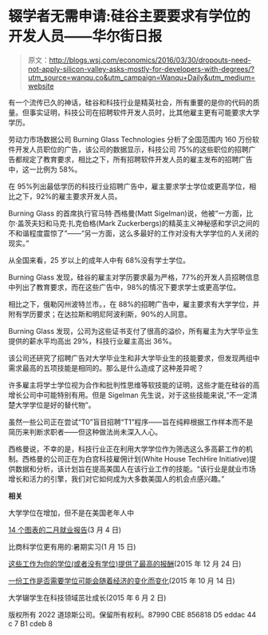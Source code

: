 # 辍学者无需申请:硅谷主要要求有学位的开发人员——华尔街日报

> 原文：<http://blogs.wsj.com/economics/2016/03/30/dropouts-need-not-apply-silicon-valley-asks-mostly-for-developers-with-degrees/?utm_source=wanqu.co&utm_campaign=Wanqu+Daily&utm_medium=website>

有一个流传已久的神话，硅谷和科技行业是精英社会，所有重要的是你的代码的质量。但事实证明，科技公司在招聘软件开发人员时，比其他雇主更有可能要求大学学历。

劳动力市场数据公司 Burning Glass Technologies 分析了全国范围内 160 万份软件开发人员职位的广告，该公司的数据显示，科技公司 75%的这些职位的招聘广告都规定了教育要求，相比之下，所有招聘软件开发人员的雇主发布的招聘广告中，这一比例为 58%。

在 95%列出最低学历的科技行业招聘广告中，雇主要求学士学位或更高学位，相比之下，92%的雇主要求开发人员。

Burning Glass 的首席执行官马特·西格曼(Matt Sigelman)说，他被“一方面，比尔·盖茨夫妇和马克·扎克伯格(Mark Zuckerbergs)的精英主义神秘感和学识之间的不和谐程度震惊了”——“另一方面，这么多最好的工作对没有大学学位的人关闭的现实。”

从全国来看，25 岁以上的成年人中有 68%没有学士学位。

Burning Glass 发现，硅谷的雇主对学历要求最为严格，77%的开发人员招聘信息中列出了教育要求，而在这些广告中，98%的情况下要求学士或更高学位。

相比之下，俄勒冈州波特兰市。，在 88%的招聘广告中，雇主要求有大学学位，并附有学历要求；在达拉斯和明尼阿波利斯，90%的人同意。

Burning Glass 发现，公司为这些证书支付了很高的溢价，所有雇主为大学毕业生提供的薪水平均高出 29%，科技行业雇主高出 36%。

该公司还研究了招聘广告对大学毕业生和非大学毕业生的技能要求，但发现两组中需求最高的五项技能是相同的。那么是什么造成了这种差异呢？

许多雇主将学士学位视为合作和批判性思维等软技能的证明，这些才能在硅谷的高增长公司中可能特别有用。但是 Sigelman 先生说，对于这些技能来说,“不一定清楚大学学位是好的替代物”。

虽然一些公司正在尝试“T0”盲目招聘“T1”程序——旨在纯粹根据工作样本而不是简历来判断求职者——但这种做法尚未深入人心。

西格曼说，不幸的是，科技行业正在利用大学学位作为筛选这么多高薪工作的机制。西格曼的公司正在为白宫科技雇佣计划(White House TechHire Initiative)提供数据和分析，该计划旨在提高美国人在该行业工作的技能。“该行业是就业市场增长和活力的引擎，我们对它如何成为大多数美国人的机会点感兴趣。”

**相关**

大学学位在增加，但不是在美国老年人中

[14 个图表的二月就业报告](http://blogs.wsj.com/economics/2016/03/04/the-february-jobs-report-in-14-charts/)(3 月 4 日)

比商科学位更有用的:暑期实习(1 月 15 日)

[这些工作为你的学位(或者没有学位)提供了最高的报酬](http://blogs.wsj.com/economics/2015/12/24/these-jobs-offer-the-highest-pay-for-your-degree-or-lack-of-one/)(2015 年 12 月 24 日)

[一份工作是否需要学位可能会随着经济的变化而变化](http://blogs.wsj.com/economics/2015/10/14/whether-a-job-requires-a-degree-may-shift-with-the-economy/)(2015 年 10 月 14 日)

大学辍学生在科技领域茁壮成长(2015 年 6 月 2 日)

版权所有 2022 道琼斯公司。保留所有权利。87990 CBE 856818 D5 eddac 44 c 7 B1 cdeb 8